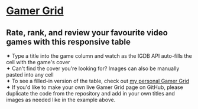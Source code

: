 # [Gamer Grid](https://danielledonnelly.github.io/gamer-grid/) 
## Rate, rank, and review your favourite video games with this responsive table
✦ Type a title into the game column and watch as the IGDB API auto-fills the cell with the game's cover
  <br>✦ Can't find the cover you're looking for? Images can also be manually pasted into any cell
  <br>✦ To see a filled-in version of the table, check out [my personal Gamer Grid](https://danielledonnelly.github.io/gamer-grid/)
  <br>✦ If you'd like to make your own live Gamer Grid page on GitHub, please duplicate the code from the repository and add in your own titles and images as needed like in the example above.

